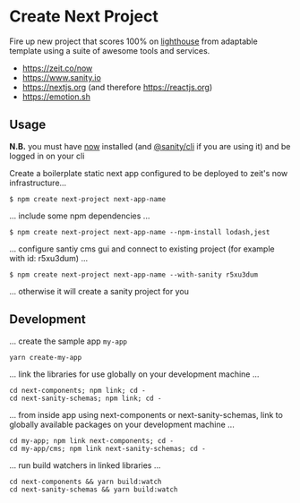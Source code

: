# Create Next Project

Fire up new project that scores 100% on [lighthouse](https://developers.google.com/web/tools/lighthouse/) from adaptable template using a suite of awesome tools and services.

- https://zeit.co/now
- https://www.sanity.io
- https://nextjs.org (and therefore https://reactjs.org)
- https://emotion.sh

## Usage

**N.B.** you must have [now](https://www.npmjs.com/package/now) installed (and [@sanity/cli](https://www.npmjs.com/package/@sanity/cli) if you are using it) and be logged in on your cli

Create a boilerplate static next app configured to be deployed to zeit's now infrastructure...

    $ npm create next-project next-app-name

... include some npm dependencies ...

    $ npm create next-project next-app-name --npm-install lodash,jest

... configure santiy cms gui and connect to existing project (for example with id: r5xu3dum) ...

    $ npm create next-project next-app-name --with-sanity r5xu3dum

... otherwise it will create a sanity project for you

## Development

... create the sample app `my-app`

    yarn create-my-app

... link the libraries for use globally on your development machine ...

    cd next-components; npm link; cd -
    cd next-sanity-schemas; npm link; cd -

... from inside app using next-components or next-sanity-schemas, link to globally available packages on your development machine ...

    cd my-app; npm link next-components; cd -
    cd my-app/cms; npm link next-sanity-schemas; cd -

... run build watchers in linked libraries ...

    cd next-components && yarn build:watch
    cd next-sanity-schemas && yarn build:watch
